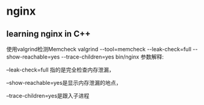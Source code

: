 # nginx
## learning nginx in C++
使用valgrind检测Memcheck
valgrind --tool=memcheck --leak-check=full --show-reachable=yes --trace-children=yes bin/nginx
参数解释:

–leak-check=full 指的是完全检查内存泄漏，

–show-reachable=yes是显示内存泄漏的地点，

–trace-children=yes是跟入子进程